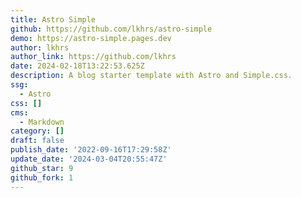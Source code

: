```yaml
---
title: Astro Simple
github: https://github.com/lkhrs/astro-simple
demo: https://astro-simple.pages.dev
author: lkhrs
author_link: https://github.com/lkhrs
date: 2024-02-18T13:22:53.625Z
description: A blog starter template with Astro and Simple.css.
ssg:
  - Astro
css: []
cms:
  - Markdown
category: []
draft: false
publish_date: '2022-09-16T17:29:58Z'
update_date: '2024-03-04T20:55:47Z'
github_star: 9
github_fork: 1
---
```

